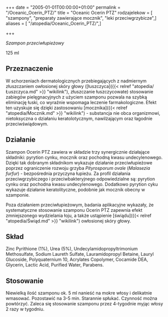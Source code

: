 +++
date = "2005-01-01T00:00:00+01:00"
permalink = "/Oceanic_Ocerin_PTZ/"
title = "Oceanic Ocerin PTZ"
rodzajelekow = [ "szampony", "preparaty zawierające mocznik", "leki przeciwgrzybicze",]
aliases = [ "/atopedia/Oceanic_Ocerin_PTZ/",]

+++

*Szampon przeciwłupieżowy*

125 ml

Przeznaczenie
-------------

W schorzeniach dermatologicznych przebiegających z nadmiernym złuszczaniem owłosionej skóry głowy ([łuszczyca]({{< relref "atopedia/Łuszczyca.md" >}} "wikilink"), złuszczanie łuszczycowate) stosowanie zabiegów pielęgnacyjnych z użyciem szamponu pozwala na szybką eliminację łuski, co wyraźnie wspomaga leczenie farmakologiczne. Efekt ten uzyskuje się dzięki zastosowaniu [mocznika]({{< relref "atopedia/Mocznik.md" >}} "wikilink") - substancja nie obca organizmowi, nietoksyczna o działaniu keratolotycznym, nawilżającym oraz łagodnie przeciwświądowym.

Działanie
---------

Szampon Ocerin PTZ zawiera w składzie trzy synergicznie działające składniki: pyrytion cynku, mocznik oraz pochodną kwasu undecylenowego. Dzięki tak dobranym składnikom wykazuje działanie przeciwłupieżowe poprzez ograniczenie rozwoju grzyba *Pityrosporum ovale* (*Malasezia furfur*) - bezpośrednia przyczyna łupieżu. Za profil działania przeciwgrzybiczego i przeciwbakteryjnego odpowiedzialne są: pyrytion cynku oraz pochodna kwasu undecylenowego. Dodatkowo pyrytion cyku wykazuje działanie keratolityczne, podobnie jak mocznik obecny w szamponie.

Poza działaniem przeciwłupieżowym, badania aplikacyjne wykazały, że systematyczne stosowanie szamponu Ocerin PTZ zapewnia efekt zmniejszonego wydzielania łoju, a także ustąpienie [świądu]({{< relref "atopedia/Świąd.md" >}} "wikilink") owłosionej skóry głowy.

Skład
-----

Zinc Pyrithione (1%), Urea (5%), Undecylamidopropyltrimonium Methosulfate, Sodium Laureth Sulfate, Lauramidopropyl Betaine, Lauryl Glucoside, Polyquaternium 10, Acrylates Copolymer, Cocamide DEA, Glycerin, Lactic Acid, Purified Water, Parabens.

Stosowanie
----------

Niewielką ilość szamponu ok. 5 ml nanieść na mokre włosy i delikatnie wmasować. Pozostawić na 3-5 min. Starannie spłukać. Czynność można powtórzyć. Zaleca się stosowanie szamponu przez 4-tygodnie myjąc włosy 2 razy w tygodniu.
